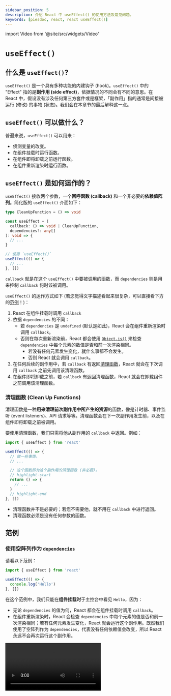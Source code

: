 ```yaml
---
sidebar_position: 5
description: 介绍 React 中 useEffect() 的使用方法及常见问题。
keywords: [piesdoc, react, react useEffect()]
---
```


import Video from '@site/src/widgets/Video'

# `useEffect()`

## 什么是 `useEffect()`?

`useEffect()` 是一个具有多种功能的内建钩子 (hook)。`useEffect()` 中的 "Effect" 指的是**副作用 (side effect)**，依据情况的不同会有不同的意思。在 React 中，假设没有涉及任何第三方套件或是框架，「副作用」指的通常是间接被运行 (修改) 的事物 (状态)。我们会在本章节的最后解释这一点。

## `useEffect()` 可以做什么？

普遍来说，`useEffect()` 可以用来：

- 侦测变量的改变。
- 在组件挂载时运行函数。
- 在组件即将卸载之前运行函数。
- 在组件重新渲染时运行函数。

## `useEffect()` 是如何运作的？

`useEffect()` 接收两个参数，一个**回呼函数 (callback)** 和一个非必要的**依赖值阵列**。简化版的 `useEffect()` 介面如下：

```ts showLineNumbers
type CleanUpFunction = () => void

const useEffect = (
  callback: () => void | CleanUpFunction,
  dependencies?: any[]
): void => {
  // ...
}

// 使用 `useEffect()`
useEffect(() => {
  // ...
}, [])
```

`callback` 就是在这个 `useEffect()` 中要被调用的函数，而 `dependencies` 则是用来控制 `callback` 何时该被调用。

`useEffect()` 的运作方式如下 (若您觉得文字描述看起来很复杂，可以直接看下方的[范例](#范例)！)：

1. React 在组件挂载时调用 `callback`
2. 依据 `dependencies` 的不同：
   - 若 `dependencies` 是 `undefined` (默认是如此)，React 会在组件重新渲染时调用 `callback`。
   - 否则在每次重新渲染前，React 都会使用 [`Object.is()`](https://developer.mozilla.org/en-US/docs/Web/JavaScript/Reference/Global_Objects/Object/is) 来检查 `dependencies` 中每个元素的数值是否和前一次渲染相同。
      - 若没有任何元素发生变化，就什么事都不会发生。
      - 否则 React 就会调用 `callback`。
3. 在任何后续的副作用中，若 `callback` 有返回[清理函数](#清理函数-clean-up-functions)，React 就会在下次调用 `callback` 之前先调用该清理函数。
4. 在组件即将卸载之前，若 `callback` 有返回清理函数，React 就会在卸载组件之前调用该清理函数。

### 清理函数 (Clean Up Functions)

清理函数是一种**用来清理前次副作用中所产生的资源**的函数，像是计时器、事件监听 (event listeners)、API 请求等等。清理函数会在下一次副作用发生前，以及在组件即将卸载之前被调用。

要使用清理函数，我们只需将他从副作用的 `callback` 中返回。例如：

```ts showLineNumbers
import { useEffect } from 'react'

useEffect(() => {
  // 做一些事情。
  // ...

  // 这个函数即为这个副作用的清理函数 (非必要)。
  // highlight-start
  return () => {
    // ...
  }
  // highlight-end
}, [])
```

- 清理函数并不是必要的；若您不需要他，就不用在 `callback` 中进行返回。
- 清理函数必须是没有任何参数的函数。

## 范例

### 使用空阵列作为 `dependencies`

请看以下范例：

```ts showLineNumbers
import { useEffect } from 'react'

useEffect(() => {
  console.log('Hello')
}, [])
```

在这个范例中，我们只能在**组件挂载时**于主控台中看见 `Hello`，因为：

- 无论 `dependencies` 的值为何，React 都会在组件挂载时调用 `callback`。
- 在组件重新渲染时，React 会检查 `dependencies` 中每个元素的值是否和前一次渲染相同；若有任何元素发生变化，React 就会运行这个副作用。既然我们使用了空阵列作为 `dependencies`，代表没有任何依赖值会改变，所以 React 永远不会再次运行这个副作用。

<Video src="/video/react/use-effect_empty-array_no-clean-up.mov" />

如果有个清理函数在 `callback` 中被返回呢？例如：

```ts showLineNumbers
import { useEffect } from 'react'

useEffect(() => {
  console.log('Hello')

  // highlight-start
  return () => {
    console.log('World')
  }
  // highlight-end
}, [])
```

由于 `dependencies` 是一个空阵列，代表除了首次副作用外不会有任何后续的副作用发生。因此我们能在主控台中看见 `World` 的时间点就只有在组件即将卸载之前。

<Video src="/video/react/use-effect_empty-array_with-clean-up.mov" />

### 使用不为空的阵列 `dependencies`

请看以下范例：

```tsx showLineNumbers
import { useState, useEffect } from 'react'

const [count, setCount] = useState(0)

useEffect(() => {
  console.log('Hello')
}, [count])
```

在这个范例中，我们能在主控台中看见 `Hello` 的时间点为**组件挂载后**，及**在 `count` 的值发生变化时**，因为：

- 无论 `dependencies` 的值为何，React 都会在组件挂载时调用 `callback`。
- `count` 是这个副作用的依赖值，所以他的改变会导致这个副用的运行。

<Video src="/video/react/use-effect_non-empty-array_no-clean-up.mov" />

如果有个清理函数在 `callback` 中被返回呢？例如：

```ts showLineNumbers
import { useState, useEffect } from 'react'

const [count, setCount] = useState(0)

useEffect(() => {
  console.log('Hello')

  // highlight-start
  return () => {
    console.log('World')
  }
  // highlight-end
}, [count])
```

在这个情况下，我们能在以下时间点于主控台中看见 `World`：

- 当 `count` 的值发生变化时 (所以在首次渲染中并不会看见)。另外，在后续的副作用中，React 会先运行清理函数，然后才运行副作用中的主要代码。
- 当组件即将卸载之前。

### 使用 `undefined` 作为 `dependencies`

请看以下范例：

```tsx showLineNumbers
import { useEffect } from 'react'

useEffect(() => {
  console.log('Hello')
})
```

在这个范例中，我们能在主控台中看见 `Hello` 的时间点为**组件挂载后**，及**组件重新渲染时**，因为：

- 无论 `dependencies` 的值为何，React 都会在组件挂载时调用 `callback`。
- `dependencies` 是 `undefined`，代表这个副作用会在组件重新渲染时被运行。

<Video src="/video/react/use-effect_non-empty-array_no-clean-up.mov" />

如果有个清理函数在 `callback` 中被返回呢？例如：

```ts showLineNumbers
import { useEffect } from 'react'

useEffect(() => {
  console.log('Hello')

  // highlight-start
  return () => {
    console.log('World')
  }
  // highlight-end
})
```

在这个情况下，我们能在以下时间点于主控台中看见 `World`：

- 当组件重新渲染时。另外，在后续的副作用中，React 会先运行清理函数，然后才运行副作用中的主要代码。
- 当组件即将卸载之前。

<Video src="/video/react/use-effect_non-empty-array_with-clean-up.mov" />

## 非同步回呼函数 (Async Callback)

目前 React 并不支援传递非同步函数给 `useEffect()`。但是，我们仍然可以透过在 `callback` 里面声明另一个 `async` 函数并主动调用他来进行非同步操作。举例来说：

```ts showLineNumbers
import { useEffect } from 'react'

useEffect(() => {
  // highlight-start
  const fetchData = async () => {
    // 我们可以在这里使用 `await`。
  }
  // highlight-end

  // 调用 async 函数
  // highlight-next-line
  fetchData()
}, [])
```

## 如何使用 `useEffect()`？

在使用 `useEffect()` 时，「`callback` 何时该被运行」不该是唯一被纳入考量的因素，因为该作法通常会导致代码难以理解和维护。由于使用 `useEffect()` 的原因会因不同的应用程序而异，因此很难归纳出一条适用于所有 `useEffect()` 使用情境的规则。话虽如此，我们还是试着整理了一些在使用 `useEffect()` 时可能有用，或是值得考虑的建议。

### 减少 `callback` 被调用的次数

使用 `useEffect()` 时，减少 `callback` 被调用的次数将有助于改善应用程序的效能及维护性。实现此目的的其中一个方法是仔细挑选该被放入依赖值阵列中的值。举例来说，若我们想要在组件挂载时读取资料，有时候我们会看见这样的代码：

```ts
const [article, setArticle] = useState(null)

// highlight-start
useEffect(() => {
  const fetchArticle = async () => {
    const data = await articleApi.getById(1)
    setArticle(data)
  }
  
  fetchArticle()
})
// highlight-end
```

在这个范例中，虽然他的确能在组件挂载时读取资料，但是由于 `dependencies` 是 `undefined`，这个副作用在每次的渲染中都会被运行，导致不必要的 API 请求被发送及潜在的效能问题。若我们使用的是 Firebase API 等第三方服务，一不小心可能很快就会达到 API 的速率限制 (rate limit)。

因此，在使用 `useEffect()` 时，仔细选择依赖值是很重要的，**以确保副作用只会在应该发生的时间点发生**。

### 考虑对不同的流程使用不同的副作用

尽管副作用的依赖值很重要，我们也不能忽视代码的可读性及可维护性。在某些情况下，两个独立的流程可能会共享相同的变量，例如：

```ts showLineNumbers
useEffect(() => {
  // highlight-start
  flowA(sharedValue)
  flowB(sharedValue)
  // highlight-end
}, [sharedValue])
```

在这个范例中，`flowA()` 和 `flowB()` 的运作都依赖着 `sharedValue`，因此将他们放在同一个副作用中是合理的。若 `flowB()` 现在需要依赖于另一个变量 `onlyUsedInB`，我们可能就得在副作用中增加一些 if/else 语句，这将会使得代码变得难以阅读和维护，如下所示：

```ts showLineNumbers
useEffect(() => {
  flowB(sharedValue, onlyUsedInB)
  
  // highlight-start
  // 我们不希望 `flowA()` 在 `onlyUsedInB` 改变时被运行。
  if (!onlyUsedInB) {
    // 注意，`!onlyUsedInB` 的写法并不能保证 `onlyUsedInB` 没有改变！
    flowA(sharedValue)
  }
  // highlight-end
}, [sharedValue, onlyUsedInB])
```

随着应用程序的成长及更多的逻辑被加入副作用中，我们的代码将变得越来越难维护。通常在这种情况下，将一个副作用拆成数个会是比较好的选择，每个副作用都只用来处理一个独立的流程。这可以确保代码在应用程序成长时仍然能保持在较容易维护的状态，举例来说：

```ts showLineNumbers
useEffect(() => {
  // highlight-next-line
  flowA(sharedValue)
}, [sharedValue])

useEffect(() => {
  // highlight-next-line
  flowB(sharedValue, onlyUsedInB)
}, [sharedValue, onlyUsedInB])
```

这种作法的其中一个好处是，修改一个副作用的依赖值不会影响到另一个副作用。长远来看这特别有用，因为它可以确保**每个独立流程的代码都能保持独立，不会互相干扰**。

除此之外，我们还可以将这些流程 (副作用) 包裹在属于他们自己的钩子中，藉此达到更好的可读性和维护性。这将在下一个小节中讨论。

### 善用钩子

:::tip

这一点不仅适用于副作用上；它适用于函数组件中的任何一个部分！

:::

当副作用的逻辑有些复杂时，常常会看见组件中有很大一部分的代码都只是了该副作用而存在。例如：

```tsx showLineNumbers
import { useEffect } from 'react'

export const Example = (props) => {
  // ...

  // highlight-start
  const A = () => {
    // ...
  }

  const B = () => {
    // ...
  }

  const C = () => {
    // ...
  }

  useEffect(() => {
    A()
    B()
    C()
  }, [props.a, props.b, props.c])
  // highlight-end

  return (
    // ...
  )
}
```

在这个范例中，`A()`、`B()` 和 `C()` 只有在副作用中被使用。这代表如果我们想要修改组件中和副作用无关的逻辑，我们将会被迫阅读/处理大量和当前任务无关的代码。有时候这会让人感到烦躁并扰乱我们的工作流程。

要解决这个问题，我们可以妥善运用钩子。**若您觉得某个副作用的代码在组件中占了太多空间，不妨考虑将它移到自定的钩子中**。若这能使我们的代码变得更好读，请不要害怕，放心的去做。例如：

```tsx showLineNumbers
// highlight-next-line
import { useSyncUser } from './UseSyncUser'

export const Example = (props) => {
  // ...
  
  // highlight-next-line
  useSyncUser(props)

  return (
    // ...
  )
}
```

藉由将副作用的代码移到自定的钩子中，我们可以使组件变得更容易阅读及理解。别忘了要替钩子选择一个具有描述性且直观的命名，并将必要的数值作为参数传递进去。举例来说，若某个副作用的目的是要同步 `user` 状态，那么 `useSyncUser()` 可能就是个好名字。

正如我们在[钩子的基础知识](./the-basics-of-hooks#注意事项)中所说，重用性并不是创造钩子时唯一需要考量的点。只要该钩子有助于提升代码的质量，创造一个在整个应用程序中只被特定组件使用的钩子也是完全可以接受的。

## 副作用是好的吗？

就如我们在文章开头时所说，「副作用」在不同的情况会有不同的意思。在 React 中，假设没有涉及任何第三方套件或是框架，「副作用」指的通常是间接被运行的事物；这些事物通常**不直观**，而且可能会使代码变得难懂和难以维护。

有时候副作用的确是我们唯一的选择，像是在组件挂载时调用 API，或是在组件卸载前做某些事情；但是有时候我们有比副作用更好的选择，**特别是 `useEffect()` 和 `setState()` 一起使用**的情况。

请考虑以下情境：

- 画面上有个输入框，我们必须记录使用者输入的内容。
- 若输入的内容中含有被禁止的字元 (像是 `a`)，我们就要在画面上显示 `Prohobited characters found`。

<Video src="/video/react/use-effect_prohibited-characters.mov" />

在这样情境中，我们经常能看见这样的代码：

```tsx showLineNumbers
import { useState, useEffect, ChangeEvent } from 'react'

export const Example = () => {
  const [value, setValue] = useState('')
  // highlight-next-line
  const [hasProhibitedChars, setHasProhibitedChars] = useState(false)

  // highlight-start
  useEffect(() => {
    setHasProhibitedChars(value.includes('a'))
  }, [value])
  // highlight-end

  const handleChange = (e: ChangeEvent<HTMLInputElement>) => {
    setValue(e.target.value)
  }

  return (
    <div>
      <input onChange={handleChange} />
      {hasProhibitedChars && <span>Prohibited characters found</span>}
    </div>
  )
}
```

在上面的范例中，除了 `value` 状态之外，我们还声明了 `hasProhibitedChars` 状态，用来表示 `value` 中是否包含被禁止的字元。然后我们使用了 `useEffect()` 并将 `value` 作为他的依赖值，这样我们才能在 `value` 改变时更新 `hasProhibitedChars`。

虽然这样的写法能正常运作，但是如果我们仔细想想，会发现其实不需要副作用。既然我们知道 `setValue()` 会在什么时候被调用，也就是说我们知道什么数值会被传入 `setValue()`，为什么我们不干脆同时调用 `setHasProhibitedChars()` 呢？例如：

```tsx showLineNumbers
import { useState, ChangeEvent } from 'react'

export const Example = () => {
  const [value, setValue] = useState('')
  const [hasProhibitedChars, setHasProhibitedChars] = useState(false)

  const handleChange = (e: ChangeEvent<HTMLInputElement>) => {
    const nextValue = e.target.value
    setValue(nextValue)
    // highlight-next-line
    setHasProhibitedChars(nextValue.includes('a'))
  }

  return (
    <div>
      <input onChange={handleChange} />
      {hasProhibitedChars && <span>Prohibited characters found</span>}
    </div>
  )
}
```

如此一来，和使用副作用相比，我们的代码就变得简洁许多。此外，在这种情况下，我们也不见得需要将 `hasProhibitedChars` 声明为一个独立的状态；将他声明成一般的变量或是使用 [`useMemo()`](./optimization-functions#usememo) 都很足够。例如：

```tsx showLineNumbers
import { useState, ChangeEvent } from 'react'

export const Example = () => {
  const [value, setValue] = useState('')

  // highlight-next-line
  const hasProhibitedChars = value.includes('a')

  const handleChange = (e: ChangeEvent<HTMLInputElement>) => {
    setValue(e.target.value)
  }

  return (
    <div>
      <input onChange={handleChange} />
      {hasProhibitedChars && <span>Prohibited characters found</span>}
    </div>
  )
}
```

综上所述，在使用 `useEffect()` 之前，建议先想想是否有其他的解决方案，尤其是当 `useEffect()` 和 `setState()` 一起使用，或是多个副作用被串在一起的情况。大多数时候这些副作用都可以藉由将调用 `setState()` 的时间点提前来避免，或是不要将变量声明为状态，就像我们在这个范例中处理 `hasProhibitedChars` 的方式一样。